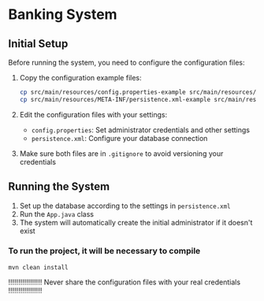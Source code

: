 # Banking System

## Initial Setup

Before running the system, you need to configure the configuration files:

1. Copy the configuration example files:
   ```bash
   cp src/main/resources/config.properties-example src/main/resources/config.properties
   cp src/main/resources/META-INF/persistence.xml-example src/main/resources/META-INF/persistence.xml
   ```

2. Edit the configuration files with your settings:
   - `config.properties`: Set administrator credentials and other settings
   - `persistence.xml`: Configure your database connection

3. Make sure both files are in `.gitignore` to avoid versioning your credentials

## Running the System

1. Set up the database according to the settings in `persistence.xml`
2. Run the `App.java` class
3. The system will automatically create the initial administrator if it doesn't exist

### To run the project, it will be necessary to compile
`mvn clean install`

!!!!!!!!!!!!!!!!! Never share the configuration files with your real credentials !!!!!!!!!!!!!!!!!

